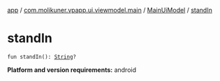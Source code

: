 [app](../../index.md) / [com.molikuner.vpapp.ui.viewmodel.main](../index.md) / [MainUiModel](index.md) / [standIn](./stand-in.md)

# standIn

`fun standIn(): `[`String`](https://kotlinlang.org/api/latest/jvm/stdlib/kotlin/-string/index.html)`?`

**Platform and version requirements:** android

